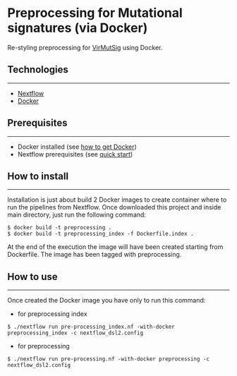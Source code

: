 # Preprocessing for Mutational signatures (via Docker)
Re-styling preprocessing for [VirMutSig](https://github.com/BIMIB-DISCo/VirMutSig) using Docker.


## Technologies
***
* [Nextflow](https://www.nextflow.io/)
* [Docker](https://www.docker.com/)

## Prerequisites
***
* Docker installed (see [how to get Docker](https://docs.docker.com/get-docker/))
* Nextflow prerequisites (see [quick start](https://www.nextflow.io/))

## How to install
***
Installation is just about build 2 Docker images to create container where to run the pipelines from Nextflow. Once downloaded this project and inside main directory, just run the following command:
```
$ docker build -t preprocessing .
$ docker build -t preprocessing_index -f Dockerfile.index .
```
At the end of the execution the image will have been created starting from Dockerfile. The image has been tagged with preprocessing.

## How to use
***
Once created the Docker image you have only to run this command:
* for preprocessing index
```
$ ./nextflow run pre-processing_index.nf -with-docker preprocessing_index -c nextflow_dsl2.config
```
* for preprocessing
```
$ ./nextflow run pre-processing.nf -with-docker preprocessing -c nextflow_dsl2.config
```